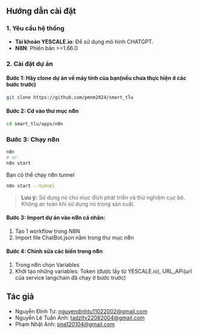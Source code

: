 ## Hướng dẫn cài đặt
### 1. Yêu cầu hệ thống  
- **Tài khoản YESCALE.io**: Để sử dụng mô hình CHATGPT.  
- **N8N**: Phiên bản >=1.66.0

### 2. Cài đặt dự án
#### Bước 1: Hãy clone dự án về máy tính của bạn(nếu chưa thực hiện ở các bước trước)
```bash
git clone https://github.com/pmnm2024/smart_tlu
```
#### Bước 2: Cd  vào thư mục n8n
```bash
cd smart_tlu/apps/n8n
```
### Bước 3: Chạy n8n
```bash
n8n
# or
n8n start
```
Bạn có thể chạy n8n tunnel
```bash
n8n start --tunnel
```
> **Lưu ý:** Sử dụng nó cho mục đích phát triển và thử nghiệm cục bộ. Không an toàn khi sử dụng nó trong sản xuất.

#### Bước 3: Import dự án vào n8n cá nhân: 
1. Tạo 1 workflow trong N8N
2. Import file ChatBot.json nằm trong thư mục n8n

#### Bước 4: Chỉnh sửa các biến trong n8n
1. Trong n8n chọn Variables
2. Khởi tạo những variables: Token (được lấy từ YESCALE.io),  URL_APi(url của service langchain đã chạy ở bước trước)

## Tác giả
-   Nguyễn Đình Tư: nguyendinhtu11022002@gmail.com
-   Nguyễn Lê Tuấn Anh: tadzltv22082004@gmail.com
-   Phạm Nhật Anh: pna120104@gmail.com

